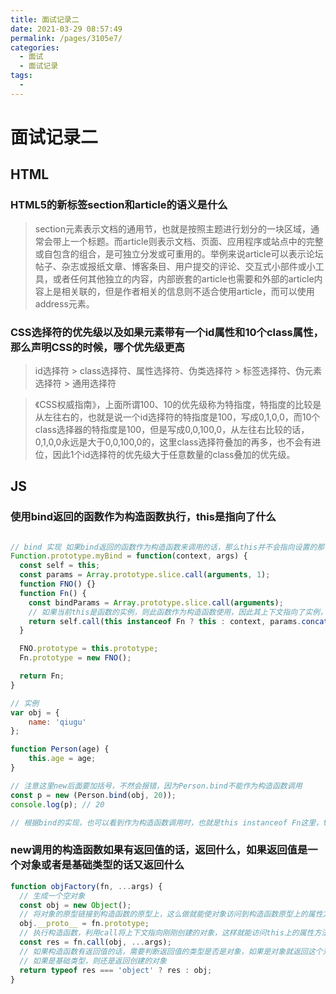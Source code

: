 ```yaml
---
title: 面试记录二
date: 2021-03-29 08:57:49
permalink: /pages/3105e7/
categories:
  - 面试
  - 面试记录
tags:
  - 
---
```


# 面试记录二

## HTML

### HTML5的新标签section和article的语义是什么

> section元素表示文档的通用节，也就是按照主题进行划分的一块区域，通常会带上一个标题。而article则表示文档、页面、应用程序或站点中的完整或自包含的组合，是可独立分发或可重用的。举例来说article可以表示论坛帖子、杂志或报纸文章、博客条目、用户提交的评论、交互式小部件或小工具，或者任何其他独立的内容，内部嵌套的article也需要和外部的article内容上是相关联的，但是作者相关的信息则不适合使用article，而可以使用address元素。

### CSS选择符的优先级以及如果元素带有一个id属性和10个class属性，那么声明CSS的时候，哪个优先级更高

> id选择符 > class选择符、属性选择符、伪类选择符 > 标签选择符、伪元素选择符 > 通用选择符

> 《CSS权威指南》，上面所谓100、10的优先级称为特指度，特指度的比较是从左往右的，也就是说一个id选择符的特指度是100，写成0,1,0,0，而10个class选择器的特指度是100，但是写成0,0,100,0，从左往右比较的话，0,1,0,0永远是大于0,0,100,0的，这里class选择符叠加的再多，也不会有进位，因此1个id选择符的优先级大于任意数量的class叠加的优先级。

## JS

### 使用bind返回的函数作为构造函数执行，this是指向了什么

```javascript

// bind 实现 如果bind返回的函数作为构造函数来调用的话，那么this并不会指向设置的那个this，而是指向了构造函数的实例。
Function.prototype.myBind = function(context, args) {
  const self = this;
  const params = Array.prototype.slice.call(arguments, 1);
  function FNO() {}
  function Fn() {
    const bindParams = Array.prototype.slice.call(arguments);
    // 如果当前this是函数的实例，则此函数作为构造函数使用，因此其上下文指向了实例，否则的话其上下文就是指定的context
    return self.call(this instanceof Fn ? this : context, params.concat(bindParams));
  }

  FNO.prototype = this.prototype;
  Fn.prototype = new FNO();

  return Fn;
}

// 实例
var obj = {
    name: 'qiugu'
};

function Person(age) {
    this.age = age;
}

// 注意这里new后面要加括号，不然会报错，因为Person.bind不能作为构造函数调用
const p = new (Person.bind(obj, 20));
console.log(p); // 20

// 根据bind的实现，也可以看到作为构造函数调用时，也就是this instanceof Fn这里，this就指向了构造函数的实例了。
```

### new调用的构造函数如果有返回值的话，返回什么，如果返回值是一个对象或者是基础类型的话又返回什么

```javascript
function objFactory(fn, ...args) {
  // 生成一个空对象
  const obj = new Object();
  // 将对象的原型链接到构造函数的原型上，这么做就能使对象访问到构造函数原型上的属性方法
  obj.__proto__ = fn.prototype;
  // 执行构造函数，利用call将上下文指向刚刚创建的对象，这样就能访问this上的属性方法
  const res = fn.call(obj, ...args);
  // 如果构造函数有返回值的话，需要判断返回值的类型是否是对象，如果是对象就返回这个对象
  // 如果是基础类型，则还是返回创建的对象
  return typeof res === 'object' ? res : obj;
}
```